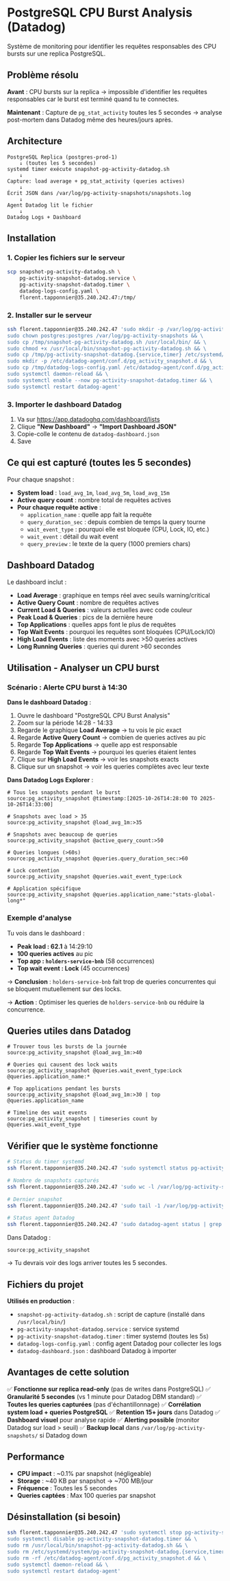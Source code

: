 # PostgreSQL CPU Burst Analysis (Datadog)

Système de monitoring pour identifier les requêtes responsables des CPU bursts sur une replica PostgreSQL.

## Problème résolu

**Avant** : CPU bursts sur la replica → impossible d'identifier les requêtes responsables car le burst est terminé quand tu te connectes.

**Maintenant** : Capture de `pg_stat_activity` toutes les 5 secondes → analyse post-mortem dans Datadog même des heures/jours après.

## Architecture

```
PostgreSQL Replica (postgres-prod-1)
    ↓ (toutes les 5 secondes)
systemd timer exécute snapshot-pg-activity-datadog.sh
    ↓
Capture: load average + pg_stat_activity (queries actives)
    ↓
Écrit JSON dans /var/log/pg-activity-snapshots/snapshots.log
    ↓
Agent Datadog lit le fichier
    ↓
Datadog Logs + Dashboard
```

## Installation

### 1. Copier les fichiers sur le serveur

```bash
scp snapshot-pg-activity-datadog.sh \
    pg-activity-snapshot-datadog.service \
    pg-activity-snapshot-datadog.timer \
    datadog-logs-config.yaml \
    florent.tapponnier@35.240.242.47:/tmp/
```

### 2. Installer sur le serveur

```bash
ssh florent.tapponnier@35.240.242.47 'sudo mkdir -p /var/log/pg-activity-snapshots && \
sudo chown postgres:postgres /var/log/pg-activity-snapshots && \
sudo cp /tmp/snapshot-pg-activity-datadog.sh /usr/local/bin/ && \
sudo chmod +x /usr/local/bin/snapshot-pg-activity-datadog.sh && \
sudo cp /tmp/pg-activity-snapshot-datadog.{service,timer} /etc/systemd/system/ && \
sudo mkdir -p /etc/datadog-agent/conf.d/pg_activity_snapshot.d && \
sudo cp /tmp/datadog-logs-config.yaml /etc/datadog-agent/conf.d/pg_activity_snapshot.d/conf.yaml && \
sudo systemctl daemon-reload && \
sudo systemctl enable --now pg-activity-snapshot-datadog.timer && \
sudo systemctl restart datadog-agent'
```

### 3. Importer le dashboard Datadog

1. Va sur https://app.datadoghq.com/dashboard/lists
2. Clique **"New Dashboard"** → **"Import Dashboard JSON"**
3. Copie-colle le contenu de `datadog-dashboard.json`
4. Save

## Ce qui est capturé (toutes les 5 secondes)

Pour chaque snapshot :
- **System load** : `load_avg_1m`, `load_avg_5m`, `load_avg_15m`
- **Active query count** : nombre total de requêtes actives
- **Pour chaque requête active** :
  - `application_name` : quelle app fait la requête
  - `query_duration_sec` : depuis combien de temps la query tourne
  - `wait_event_type` : pourquoi elle est bloquée (CPU, Lock, IO, etc.)
  - `wait_event` : détail du wait event
  - `query_preview` : le texte de la query (1000 premiers chars)

## Dashboard Datadog

Le dashboard inclut :
- **Load Average** : graphique en temps réel avec seuils warning/critical
- **Active Query Count** : nombre de requêtes actives
- **Current Load & Queries** : valeurs actuelles avec code couleur
- **Peak Load & Queries** : pics de la dernière heure
- **Top Applications** : quelles apps font le plus de requêtes
- **Top Wait Events** : pourquoi les requêtes sont bloquées (CPU/Lock/IO)
- **High Load Events** : liste des moments avec >50 queries actives
- **Long Running Queries** : queries qui durent >60 secondes

## Utilisation - Analyser un CPU burst

### Scénario : Alerte CPU burst à 14:30

**Dans le dashboard Datadog** :

1. Ouvre le dashboard "PostgreSQL CPU Burst Analysis"
2. Zoom sur la période 14:28 - 14:33
3. Regarde le graphique **Load Average** → tu vois le pic exact
4. Regarde **Active Query Count** → combien de queries actives au pic
5. Regarde **Top Applications** → quelle app est responsable
6. Regarde **Top Wait Events** → pourquoi les queries étaient lentes
7. Clique sur **High Load Events** → voir les snapshots exacts
8. Clique sur un snapshot → voir les queries complètes avec leur texte

**Dans Datadog Logs Explorer** :

```
# Tous les snapshots pendant le burst
source:pg_activity_snapshot @timestamp:[2025-10-26T14:28:00 TO 2025-10-26T14:33:00]

# Snapshots avec load > 35
source:pg_activity_snapshot @load_avg_1m:>35

# Snapshots avec beaucoup de queries
source:pg_activity_snapshot @active_query_count:>50

# Queries longues (>60s)
source:pg_activity_snapshot @queries.query_duration_sec:>60

# Lock contention
source:pg_activity_snapshot @queries.wait_event_type:Lock

# Application spécifique
source:pg_activity_snapshot @queries.application_name:"stats-global-long*"
```

### Exemple d'analyse

Tu vois dans le dashboard :
- **Peak load : 62.1** à 14:29:10
- **100 queries actives** au pic
- **Top app : `holders-service-bnb`** (58 occurrences)
- **Top wait event : Lock** (45 occurrences)

→ **Conclusion** : `holders-service-bnb` fait trop de queries concurrentes qui se bloquent mutuellement sur des locks.

→ **Action** : Optimiser les queries de `holders-service-bnb` ou réduire la concurrence.

## Queries utiles dans Datadog

```
# Trouver tous les bursts de la journée
source:pg_activity_snapshot @load_avg_1m:>40

# Queries qui causent des lock waits
source:pg_activity_snapshot @queries.wait_event_type:Lock @queries.application_name:*

# Top applications pendant les bursts
source:pg_activity_snapshot @load_avg_1m:>30 | top @queries.application_name

# Timeline des wait events
source:pg_activity_snapshot | timeseries count by @queries.wait_event_type
```

## Vérifier que le système fonctionne

```bash
# Status du timer systemd
ssh florent.tapponnier@35.240.242.47 'sudo systemctl status pg-activity-snapshot-datadog.timer'

# Nombre de snapshots capturés
ssh florent.tapponnier@35.240.242.47 'sudo wc -l /var/log/pg-activity-snapshots/snapshots.log'

# Dernier snapshot
ssh florent.tapponnier@35.240.242.47 'sudo tail -1 /var/log/pg-activity-snapshots/snapshots.log | jq "{timestamp, load: .load_avg_1m, queries: .active_query_count}"'

# Status agent Datadog
ssh florent.tapponnier@35.240.242.47 'sudo datadog-agent status | grep -A 10 pg_activity_snapshot'
```

Dans Datadog :
```
source:pg_activity_snapshot
```
→ Tu devrais voir des logs arriver toutes les 5 secondes.

## Fichiers du projet

**Utilisés en production** :
- `snapshot-pg-activity-datadog.sh` : script de capture (installé dans `/usr/local/bin/`)
- `pg-activity-snapshot-datadog.service` : service systemd
- `pg-activity-snapshot-datadog.timer` : timer systemd (toutes les 5s)
- `datadog-logs-config.yaml` : config agent Datadog pour collecter les logs
- `datadog-dashboard.json` : dashboard Datadog à importer

## Avantages de cette solution

✅ **Fonctionne sur replica read-only** (pas de writes dans PostgreSQL)
✅ **Granularité 5 secondes** (vs 1 minute pour Datadog DBM standard)
✅ **Toutes les queries capturées** (pas d'échantillonnage)
✅ **Corrélation system load + queries PostgreSQL**
✅ **Retention 15+ jours** dans Datadog
✅ **Dashboard visuel** pour analyse rapide
✅ **Alerting possible** (monitor Datadog sur load > seuil)
✅ **Backup local** dans `/var/log/pg-activity-snapshots/` si Datadog down

## Performance

- **CPU impact** : ~0.1% par snapshot (négligeable)
- **Storage** : ~40 KB par snapshot → ~700 MB/jour
- **Fréquence** : Toutes les 5 secondes
- **Queries captées** : Max 100 queries par snapshot

## Désinstallation (si besoin)

```bash
ssh florent.tapponnier@35.240.242.47 'sudo systemctl stop pg-activity-snapshot-datadog.timer && \
sudo systemctl disable pg-activity-snapshot-datadog.timer && \
sudo rm /usr/local/bin/snapshot-pg-activity-datadog.sh && \
sudo rm /etc/systemd/system/pg-activity-snapshot-datadog.{service,timer} && \
sudo rm -rf /etc/datadog-agent/conf.d/pg_activity_snapshot.d && \
sudo systemctl daemon-reload && \
sudo systemctl restart datadog-agent'
```
